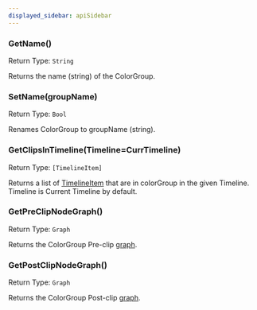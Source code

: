 ```yaml
---
displayed_sidebar: apiSidebar
---
```

### GetName()             
Return Type: `String`             

Returns the name (string) of the ColorGroup.
### SetName(groupName)    
Return Type: `Bool`               

Renames ColorGroup to groupName (string).
### GetClipsInTimeline(Timeline=CurrTimeline)
Return Type: `[TimelineItem]`   

Returns a list of [TimelineItem](./TimelineItem.md) that are in colorGroup in the given Timeline. Timeline is Current Timeline by default.
### GetPreClipNodeGraph() 
Return Type: `Graph`              

Returns the ColorGroup Pre-clip [graph](./Graph.md).
### GetPostClipNodeGraph()
Return Type: `Graph`              

Returns the ColorGroup Post-clip [graph](./Graph.md).